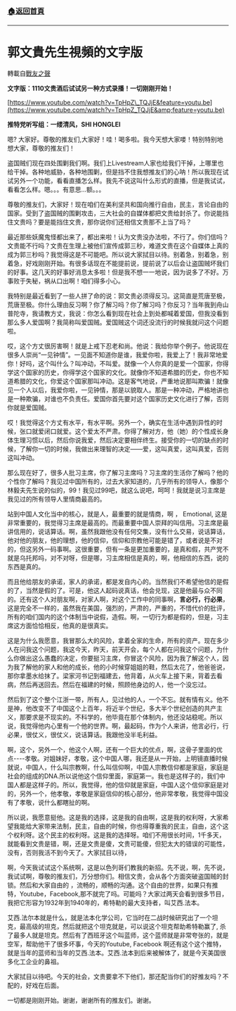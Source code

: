 ###  [:house:返回首頁](https://github.com/ourhimalayas/txt)
---
# 郭文貴先生視頻的文字版
轉載自[戰友之聲](http://littleantvoice.blogspot.com)

**文字版：1110文贵酒后试试另一种方式录播！一切刚刚开始！**



[https://www.youtube.com/watch?v=TpHpZ\_TQJjE&feature=youtu.be](https://www.youtube.com/watch?v=TpHpZ_TQJjE&amp;feature=youtu.be)





**推特党听写组：一缕清风，SHI HONGLEI**



嗯? 大家好。尊敬的推友们,大家好！哇！喝多啦。我今天想大家喽！特别特别地想大家，尊敬的推友们！



盗国贼们现在四处围剿我们啊。我们上Livestream人家也给我们干掉，上哪里也给干掉。各种地威胁，各种地围剿，但是挡不住我想推友们的心呐！所以我现在试试另外一个功能，看看直播怎么样。我先不说这叫什么形式的直播，但是我试试，看看怎么样。嗯。。。有意思...额。。。



尊敬的推友们，大家好！现在咱们在美利坚共和国向推行自由，民主，言论自由的国家。受到了盗国贼的围剿攻击，三大社会的自媒体都把文贵给封杀了。你说能挡住文贵吗？要是能挡住文贵，那你说你们还相信文贵那不上当了吗？



最近那些妖魔鬼怪都出来了，都出来啦！认为文贵没办法啦，不行了。你们信吗？文贵能不行吗？文贵在生理上被他们宣传成郭三秒，难道文贵在这个自媒体上真的成为郭三秒吗？我觉得这是不可能吧。所以说大家拭目以待。别着急，别着急，别着急，好戏刚刚开始。有很多话现在不能提前说，提前说了以后会让盗国贼坏我们的好事。这几天的好事好消息太多啦！但是我不想一一地说，因为说多了不好。万事败于失秘，祸从口出啊！咱们得多小心。



我特别是最近看到了一些人拼了命的说：郭文贵必须得反习。这简直是荒唐至极，荒唐至极。你什么理由反习啊？你了解习吗？你了解习吗？你反习？当年我到舟山普陀寺，我请教方丈，我说：你怎么看到现在社会上到处都喊着爱国，但我没看到那么多人爱国啊？我简称叫爱国贼。爱国贼这个词还没流行的时候我就问这个问题啦。



哎，这个方丈很厉害啊！就是上戒下忍老和尚。他说：我给你举个例子。他说现在很多人崇尚“一见钟情”。一见面不知道你是谁，我爱你啦，我爱上了！我非常地爱你！好吗，这个叫什么？叫冲动，不叫爱。就像一个人你真的是爱一个国家，你得学这个国家的历史，你得学这个国家的文化。就像你不知道希腊的历史，你也不知道希腊的文化，你爱这个国家那叫冲动。这是客气地说，严重地说那叫欺骗！就像见一个人以后，我爱你啦，一见钟情，那是以貌取人。那是一种冲动，严格地讲也是一种欺骗，对谁也不负责任。爱国你首先要对这个国家历史文化进行了解，否则你就是爱国贼。



哎！我觉得这个方丈有水平，有水平啊。另外一个，确实在生活中遇到异性的时候，张口就爱闭口就爱。这个爱太不严肃。你得了解对方，他（她）的个性成长身体生理习惯以后，然后你说我爱，然后决定要相伴终生。接受你的一切的缺点的时候，了解你一切的时候，我做出来理智的决定——爱，这叫真爱，这叫真爱，否则这叫冲动。



那么现在好了，很多人批习主席，你了解习主席吗？习主席的生活你了解吗？他的个性你了解吗？我见过中国所有的，过去大家知道的，几乎所有的领导人，像那个林毅夫先生说的似的，99！我见过99吧，就这么说吧，呵呵！我就是说习主席是我见过的所有领导人里情商最高的。

站到中国人文化当中的核心，就是人，最重要的就是情商，啊 ， Emotional, 这是非常重要的，我觉得习主席是最高的。而最重要中国人崇拜的叫信用。习主席是最讲信用的，说话算话。啊，虽然我跟他没有任何交集，没有什么交易，说话算话，他对他的朋友，他的理想，他的信仰，信仰和宗教他可能是错了，或者说是不对的，但这另外一码事啊。这很重要，但有一条是更加重要的，是真和假，共产党不就是乌托邦吗，对不对呀，但是哪，习主席相信是真的，啊，他相信的东西，说的东西是真的。



而且他给朋友的承诺，家人的承诺，都是发自内心的。当然我们不希望他信的是假的了，当然是假的了。可是，他这人起码说真话，他会兑现，这是他最与众不同的。还有这个人对朋友啊，对家人啊，对这个工作中的同事啊，**言必行，行必果**，这是完全不一样的，虽然我在美国，强烈的，严肃的，严重的，不惜代价的批评，所有的咱们国内的这个体制当中说假，造假。啊，一切行为都是假的，但是，习主席这方面恰恰相反，他真的是很真实。



这是为什么我愿意，我冒那么大的风险，拿着全家的生命，所有的资产。现在多少人在问我这个问题，我这今天，昨天，前天开会，每个人都在问我这个问题，为什么你做出这么愚蠢的决定，你要挺习主席，你冒这个风险，因为我了解这个人，因为我了解他的家人和他的成长，他的小时候穿姐姐的鞋，然后太花了，他爸爸说，那你拿墨水给抹了。梁家河书记到福建去，他背着，从火车上接下来，背着去看病，然后再送回去。然后在福建的时候，照顾他身边的人，他一个没忘过。



然后到了这个整个江浙一带，所有人，见过他的人，一个不忘。就有情有义。他不是神，他改变不了中国这个上百年，将近半个世纪，多大半个世纪创造的共产主义，那要求是不现实的。不科学的，他毕竟在那个体制内，他还没站稳呢。所以说，我觉得他内心里有一个他的世界。啊，最起码，作为个人来讲，他言必行，行必果，很仗义，很仗义，说话算话。我跟他没半毛利益。



啊，这个，另外一个，他这个人啊，还有一个巨大的优点，啊，这骨子里面的优点----孝敬。对姐妹好，孝敬，这个中国人哪，我还是从一开始，上明镜直播时候就说，中国人，什么叫宗教啊，什么叫信仰啊，中国人宗教信仰都是家庭，家庭是社会的组成的DNA.所以说他这个信仰里面，家庭第一。我也是这样子的，我们中国人都是这样子的。所以，我觉得，他的信仰就是家庭，中国人这个信仰家庭是对的，另外一个，他孝敬，孝敬是家庭信仰的核心部分，他非常孝敬，我觉得中国没有了孝敬，说什么都瞎扯的啊。



所以说，我愿意挺他。这是我的选择，这是我的自由啊，这是我的权利呀，大家希望我能给大家带来法制，民主，自由的时候，你也得尊重我的民主，自由，这个这个权利呀。这个民主的权利呀。这是我的选择呀。咱们不用很长时间，1千多天，就能看到文贵是错，啊，还是文贵是傻，文贵可能傻，但犯太大的错误的可能性，没有，否则我活不到今天了。大家拭目以待，



啊，今天我试试这个系统啊，这是以色列哥们教我的新招。先不说，啊，先不说，我试试啊，尊敬的推友们，万分想你们。相信文贵，会从各个方面突破盗国贼的封锁。然后和大家自由的 ，流畅的，顺畅的沟通。这个自由的世界，如果只有推特，Youtube，Facebook,那不就完了吗。可能吗？大家过两天会看到很多节目，我把它形容为1932年到1940年的，希特勒的最大支持者，叫艾西.法本。



艾西.法尔本就是什么，就是法本化学公司，它当时在二战时候研究出了一个坦克，最高级的坦克，然后就把这个坦克就是，可以说这个坦克帮助希特勒赢了, 杀了最多人就是坦克。然后有了西班牙这个叫蓝师，这个蓝师就是非常夸张的，就是空军，帮助他干了很多坏事，今天的Youtube, Facebook 啊还有这个这个推特，就是当年的蓝师和当年的艾西.法本。艾西.法本到后来被解体了，就是今天美国很多化工企业的鼻祖。



大家拭目以待吧。今天的社会，文贵要拿不下他们，那还配当你们的好推友吗？不配的，好戏在后面。



一切都是刚刚开始。谢谢，谢谢所有的推友们。谢谢。